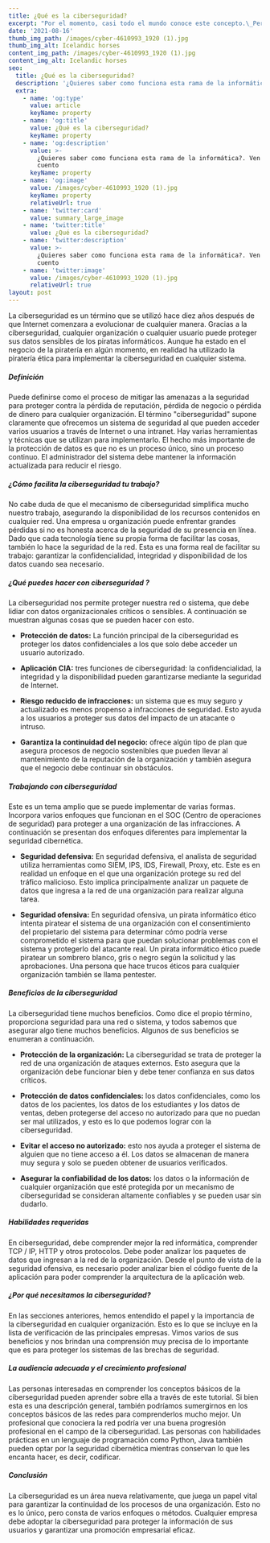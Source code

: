 ```yaml
---
title: ¿Qué es la ciberseguridad?
excerpt: "Por el momento, casi todo el mundo conoce este concepto.\_Pero pocas personas saben con certeza por qué se necesita la ciberseguridad y en qué se diferencia de otros medios de protección en el entorno de la información. Es importante comprender que este concepto no es un caso especial de protección contra ataques.\_La ciberseguridad son todas las medidas para proteger redes, aplicaciones y dispositivos.\_Esta solución tiene como objetivo la seguridad de los datos confidenciales, para proteger su integridad, así como para preservar el correcto funcionamiento de una organización en particular. Esta solución se ha vuelto muy popular no solo por la novedad del enfoque.\_Se trata del rápido crecimiento de varios tipos de ataques, que una y otra vez se vuelven más sofisticados."
date: '2021-08-16'
thumb_img_path: /images/cyber-4610993_1920 (1).jpg
thumb_img_alt: Icelandic horses
content_img_path: /images/cyber-4610993_1920 (1).jpg
content_img_alt: Icelandic horses
seo:
  title: ¿Qué es la ciberseguridad?
  description: '¿Quieres saber como funciona esta rama de la informática?. Ven y te cuento  '
  extra:
    - name: 'og:type'
      value: article
      keyName: property
    - name: 'og:title'
      value: ¿Qué es la ciberseguridad?
      keyName: property
    - name: 'og:description'
      value: >-
        ¿Quieres saber como funciona esta rama de la informática?. Ven y te
        cuento  
      keyName: property
    - name: 'og:image'
      value: /images/cyber-4610993_1920 (1).jpg
      keyName: property
      relativeUrl: true
    - name: 'twitter:card'
      value: summary_large_image
    - name: 'twitter:title'
      value: ¿Qué es la ciberseguridad?
    - name: 'twitter:description'
      value: >-
        ¿Quieres saber como funciona esta rama de la informática?. Ven y te
        cuento  
    - name: 'twitter:image'
      value: /images/cyber-4610993_1920 (1).jpg
      relativeUrl: true
layout: post
---
```

La ciberseguridad es un término que se utilizó hace diez años después de que Internet comenzara a evolucionar de cualquier manera. Gracias a la ciberseguridad, cualquier organización o cualquier usuario puede proteger sus datos sensibles de los piratas informáticos. Aunque ha estado en el negocio de la piratería en algún momento, en realidad ha utilizado la piratería ética para implementar la ciberseguridad en cualquier sistema.



##### Definición

Puede definirse como el proceso de mitigar las amenazas a la seguridad para proteger contra la pérdida de reputación, pérdida de negocio o pérdida de dinero para cualquier organización. El término "ciberseguridad" supone claramente que ofrecemos un sistema de seguridad al que pueden acceder varios usuarios a través de Internet o una intranet. Hay varias herramientas y técnicas que se utilizan para implementarlo. El hecho más importante de la protección de datos es que no es un proceso único, sino un proceso continuo. El administrador del sistema debe mantener la información actualizada para reducir el riesgo.

##### ¿Cómo facilita la ciberseguridad tu trabajo?

No cabe duda de que el mecanismo de ciberseguridad simplifica mucho nuestro trabajo, asegurando la disponibilidad de los recursos contenidos en cualquier red. Una empresa u organización puede enfrentar grandes pérdidas si no es honesta acerca de la seguridad de su presencia en línea. Dado que cada tecnología tiene su propia forma de facilitar las cosas, también lo hace la seguridad de la red. Esta es una forma real de facilitar su trabajo: garantizar la confidencialidad, integridad y disponibilidad de los datos cuando sea necesario.

##### ¿Qué puedes hacer con ciberseguridad ?

La ciberseguridad nos permite proteger nuestra red o sistema, que debe lidiar con datos organizacionales críticos o sensibles. A continuación se muestran algunas cosas que se pueden hacer con esto.

*   **Protección de datos:** La función principal de la ciberseguridad es proteger los datos confidenciales a los que solo debe acceder un usuario autorizado.

<!---->

*   **Aplicación CIA:** tres funciones de ciberseguridad: la confidencialidad, la integridad y la disponibilidad pueden garantizarse mediante la seguridad de Internet.

<!---->

*   **Riesgo reducido de infracciones:** un sistema que es muy seguro y actualizado es menos propenso a infracciones de seguridad. Esto ayuda a los usuarios a proteger sus datos del impacto de un atacante o intruso.

<!---->

*   **Garantiza la continuidad del negocio:** ofrece algún tipo de plan que asegura procesos de negocio sostenibles que pueden llevar al mantenimiento de la reputación de la organización y también asegura que el negocio debe continuar sin obstáculos.

##### Trabajando con ciberseguridad

Este es un tema amplio que se puede implementar de varias formas. Incorpora varios enfoques que funcionan en el SOC (Centro de operaciones de seguridad) para proteger a una organización de las infracciones. A continuación se presentan dos enfoques diferentes para implementar la seguridad cibernética.

*   **Seguridad defensiva:** En seguridad defensiva, el analista de seguridad utiliza herramientas como SIEM, IPS, IDS, Firewall, Proxy, etc. Este es en realidad un enfoque en el que una organización protege su red del tráfico malicioso. Esto implica principalmente analizar un paquete de datos que ingresa a la red de una organización para realizar alguna tarea.

<!---->

*   **Seguridad ofensiva:** En seguridad ofensiva, un pirata informático ético intenta piratear el sistema de una organización con el consentimiento del propietario del sistema para determinar cómo podría verse comprometido el sistema para que puedan solucionar problemas con el sistema y protegerlo del atacante real. Un pirata informático ético puede piratear un sombrero blanco, gris o negro según la solicitud y las aprobaciones. Una persona que hace trucos éticos para cualquier organización también se llama pentester.

##### Beneficios de la ciberseguridad

La ciberseguridad tiene muchos beneficios. Como dice el propio término, proporciona seguridad para una red o sistema, y ​​todos sabemos que asegurar algo tiene muchos beneficios. Algunos de sus beneficios se enumeran a continuación.

*   **Protección de la organización:** La ciberseguridad se trata de proteger la red de una organización de ataques externos. Esto asegura que la organización debe funcionar bien y debe tener confianza en sus datos críticos.

<!---->

*   **Protección de datos confidenciales:** los datos confidenciales, como los datos de los pacientes, los datos de los estudiantes y los datos de ventas, deben protegerse del acceso no autorizado para que no puedan ser mal utilizados, y esto es lo que podemos lograr con la ciberseguridad.

<!---->

*   **Evitar el acceso no autorizado:** esto nos ayuda a proteger el sistema de alguien que no tiene acceso a él. Los datos se almacenan de manera muy segura y solo se pueden obtener de usuarios verificados.

<!---->

*   **Asegurar la confiabilidad de los datos:** los datos o la información de cualquier organización que esté protegida por un mecanismo de ciberseguridad se consideran altamente confiables y se pueden usar sin dudarlo.

##### Habilidades requeridas

En ciberseguridad, debe comprender mejor la red informática, comprender TCP / IP, HTTP y otros protocolos. Debe poder analizar los paquetes de datos que ingresan a la red de la organización. Desde el punto de vista de la seguridad ofensiva, es necesario poder analizar bien el código fuente de la aplicación para poder comprender la arquitectura de la aplicación web.

##### ¿Por qué necesitamos la ciberseguridad?

En las secciones anteriores, hemos entendido el papel y la importancia de la ciberseguridad en cualquier organización. Esto es lo que se incluye en la lista de verificación de las principales empresas. Vimos varios de sus beneficios y nos brindan una comprensión muy precisa de lo importante que es para proteger los sistemas de las brechas de seguridad.

##### La audiencia adecuada y el crecimiento profesional

Las personas interesadas en comprender los conceptos básicos de la ciberseguridad pueden aprender sobre ella a través de este tutorial. Si bien esta es una descripción general, también podríamos sumergirnos en los conceptos básicos de las redes para comprenderlos mucho mejor. Un profesional que conociera la red podría ver una buena progresión profesional en el campo de la ciberseguridad. Las personas con habilidades prácticas en un lenguaje de programación como Python, Java también pueden optar por la seguridad cibernética mientras conservan lo que les encanta hacer, es decir, codificar.

##### Conclusión

La ciberseguridad es un área nueva relativamente, que juega un papel vital para garantizar la continuidad de los procesos de una organización. Esto no es lo único, pero consta de varios enfoques o métodos. Cualquier empresa debe adoptar la ciberseguridad para proteger la información de sus usuarios y garantizar una promoción empresarial eficaz.
